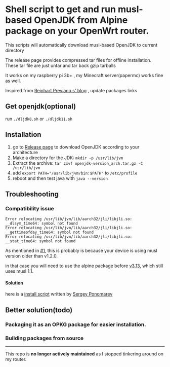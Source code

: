 # Shell script to get and run musl-based OpenJDK from Alpine package on your OpenWrt router.

This scripts will automatically download musl-based OpenJDK to current directory 

The release page provides compressed tar files for offline installation. These tar file are just untar and tar back gzip tarballs

It works on my raspberry pi 3b+ , my Minecraft server(papermc)  works fine as well.

Inspired from [Reinhart Previano s' blog](https://dev.to/reinhart1010/apparently-yes-you-can-install-openjdk-java-jre-and-yacy-on-openwrt-1e33) , update packages links

## Get openjdk(optional)

run `./dljdk8.sh` or `./dljdk11.sh`

## Installation

1. go to  [Release page](https://github.com/josedelinux/openwrt-jdk/releases/) to download OpenJDK according to your architecture
2. Make a directory for the JDK: `mkdir -p /usr/lib/jvm`
3. Extract the archive: `tar zxvf openjdk-version_arch.tar.gz -C /usr/lib/jvm`
4. add `export PATH="/usr/lib/jvm/bin:$PATH"` to `/etc/profile`
5. reboot and then test java with `java --version`

## Troubleshooting

### Compatibility issue
```stderr
Error relocating /usr/lib/jvm/lib/aarch32/jli/libjli.so: __dlsym_time64: symbol not found
Error relocating /usr/lib/jvm/lib/aarch32/jli/libjli.so: __gettimeofday_time64: symbol not found
Error relocating /usr/lib/jvm/lib/aarch32/jli/libjli.so: __stat_time64: symbol not found
```
As mentioned in [#1](https://github.com/josedelinux/openwrt-jdk/issues/1), this is probably is because your device is using musl version older than v1.2.0.

in that case you will need to use the alpine package before [v3.13](https://wiki.alpinelinux.org/wiki/Release_Notes_for_Alpine_3.13.0), which still uses musl 1.1.

#### Solution
here is a [install script](https://gist.github.com/stokito/7dd425da5a12abce8b39dda1bd1106d7) written by [Sergey Ponomarev](https://github.com/stokito)


## Better solution(todo)

### Packaging it as an OPKG package for easier installation. 

### Building packages from source

---


This repo is **no longer actively maintained** as I stopped tinkering around on my router.
